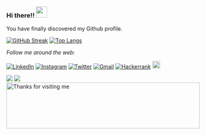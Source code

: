 ### Hi there!! <img src="https://github.com/TheDudeThatCode/TheDudeThatCode/blob/master/Assets/Hi.gif" width="29px"> 

You have finally discovered my Github profile.
<!--
**itskhushis1/itskhushis1** is a ✨ _special_ ✨ repository because its `README.md` (this file) appears on your GitHub profile.

Here are some ideas to get you started:

- 🔭 I’m currently working on ...
- 🌱 I’m currently learning ...
- 👯 I’m looking to collaborate on ...
- 🤔 I’m looking for help with ...
- 💬 Ask me about ...
- 📫 How to reach me: ...
- 😄 Pronouns: ...
- ⚡ Fun fact: ...
-->
[![GitHub Streak](http://github-readme-streak-stats.herokuapp.com?user=itskhushis1&theme=radical&hide_border=true)](https://git.io/streak-stats)
[![Top Langs](https://github-readme-stats.vercel.app/api/top-langs/?username=itskhushis1&layout=compact&theme=radical&hide_border=true)](https://github.com/itskhushis1) 


<i>Follow me around the web:</i><br>

<a href="https://www.linkedin.com/in/khushis23/" target="_blank"><img src="https://img.shields.io/badge/LinkedIn-%230077B5.svg?&style=flat-square&logo=linkedin&logoColor=white" alt="LinkedIn"></a>
<a href="https://www.instagram.com/khussshiiee/" target="_blank"><img src="https://img.shields.io/badge/Instagram-%23E4405F.svg?&style=flat-square&logo=instagram&logoColor=white" alt="Instagram"></a>
<a href="https://twitter.com/itskhushis1" target="_blank"><img src="https://img.shields.io/badge/Twitter-%231DA1F2.svg?&style=flat-square&logo=twitter&logoColor=white" alt="Twitter"></a>
<a href="mailto:khushisharma1283@gmail.com" target="_blank"><img src="https://img.shields.io/badge/Gmail-c14438?style=flat-square&logo=Gmail&logoColor=white" alt="Gmail"></a>
<a href="https://www.hackerrank.com/khushis_23" target="_blank"><img src="https://img.shields.io/badge/hackerrank-%231DA1F2.svg?&style=flat-squareColor=green&logo=hackerrank&logoColor=black" alt="Hackerrank"></a>
<a href="https://stackoverflow.com/users/15394369/khushi-sharma" target="_blank"><img src="https://img.shields.io/badge/stackoverflow-%23F28032.svg?&style=for-the-badge&logo=stackoverflow&logoColor=white" img height="20" alt="stackoverflow" style="margin-bottom: 2px;" /></a>  
</div>

![](https://komarev.com/ghpvc/?username=itskhushis1&color=brightgreen) ![](https://visitor-badge.glitch.me/badge?page_id=itskhushis1.itskhushis1)
<img height="120" alt="Thanks for visiting me" width="100%" src="https://raw.githubusercontent.com/BrunnerLivio/brunnerlivio/master/images/marquee.svg" />
